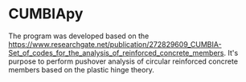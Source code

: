 # CUMBIApy
The program was developed based on the https://www.researchgate.net/publication/272829609_CUMBIA-Set_of_codes_for_the_analysis_of_reinforced_concrete_members. It's purpose to perform pushover analysis of circular reinforced concrete members based on the plastic hinge theory.
